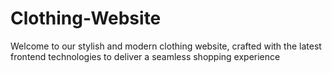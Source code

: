 # Clothing-Website
Welcome to our stylish and modern clothing website, crafted with the latest frontend technologies to deliver a seamless shopping experience
